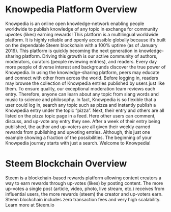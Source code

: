 # Knowpedia Platform Overview
Knowpedia is an online open knowledge-network enabling people worldwide to publish knowledge of any topic in exchange for community upvotes (likes) earning rewards! This platform is a multilingual worldwide platform. It is highly reliable and openly accessible globally because it’s built on the dependable Steem blockchain with a 100% uptime (as of January 2019).
This platform is quickly becoming the next generation in knowledge-sharing platform. Driving this growth is our active community of authors, moderators, curators (people reviewing entries), and readers. Every day more people of diverse interest and backgrounds discover the true power of Knowpedia. In using the knowledge-sharing platform, peers may educate and connect with other from across the world. Before logging in, readers may browse the collection of Knowpedia entries published by users just like them. To ensure quality, our exceptional moderation team reviews each entry. Therefore, anyone can learn about any topic from slang words and music to science and philosophy. 
In fact, Knowpedia is so flexible that a user could log in, search any topic such as pizza and instantly publish a Knowpedia entry under the topic “pizza”. Next, their entry and others are all listed on the pizza topic page in a feed. Here other users can comment, discuss, and up-vote any entry they see. After a week of their entry being published, the author and up-voters are all given their weekly earned rewards from publishing and upvoting entries. Although, this just one example showing a fraction of the possibilities. The beginning of your Knowpedia journey starts with just a search. Welcome to Knowpedia!

# Steem Blockchain Overview
Steem is a blockchain-based rewards platform allowing content creators a way to earn rewards through up-votes (likes) by posting content. The more up-votes a single post (article, video, photo, live stream, etc.) receives from influential users, the more rewards (steem) the creator and up-voters earn. Steem blockchain includes zero transaction fees and very high scalability. Learn more at Steem.io
